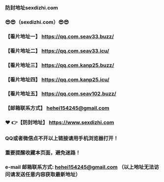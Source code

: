 ### 防封地址sexdizhi.com
### :sunglasses::sunglasses:（sexdizhi.com）:sunglasses::sunglasses:
### 【看片地址一】 https://qq.com.seav33.buzz/
### 【看片地址二】 https://qq.com.seav33.icu/
### 【看片地址三】 https://qq.com.kanp25.buzz/
### 【看片地址四】 https://qq.com.kanp25.icu/
### 【看片地址五】 https://qq.com.seav102.buzz/
### 【邮箱联系方式】  hehei154245@gmail.com
### :heart: :point_right:【防封地址】  https://www.sexdizhi.com
### QQ或者微信点不开以上链接请用手机浏览器打开！
### 重要提醒收藏本页面，避免迷路！
### e-mail 邮箱联系方式: hehei154245@gmail.com （以上地址无法访问请发送任意内容获取最新地址）
